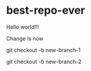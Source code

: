# best-repo-ever
Hello world!!!

Change is now

git checkout -b new-branch-1

git checkout -b new-branch-2

